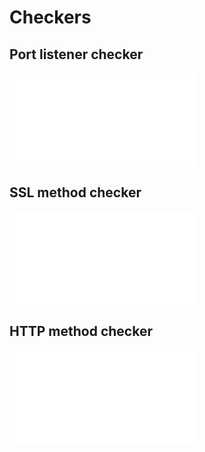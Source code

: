 # Checkers

## Port listener checker

![Check ports listen on the application server](./port/README.md)

## SSL method checker

![Check SSL methods authorized on the application server](./sslMethod/README.md)

## HTTP method checker

![Check HTTP methods authorized on the application server](./method/README.md)
